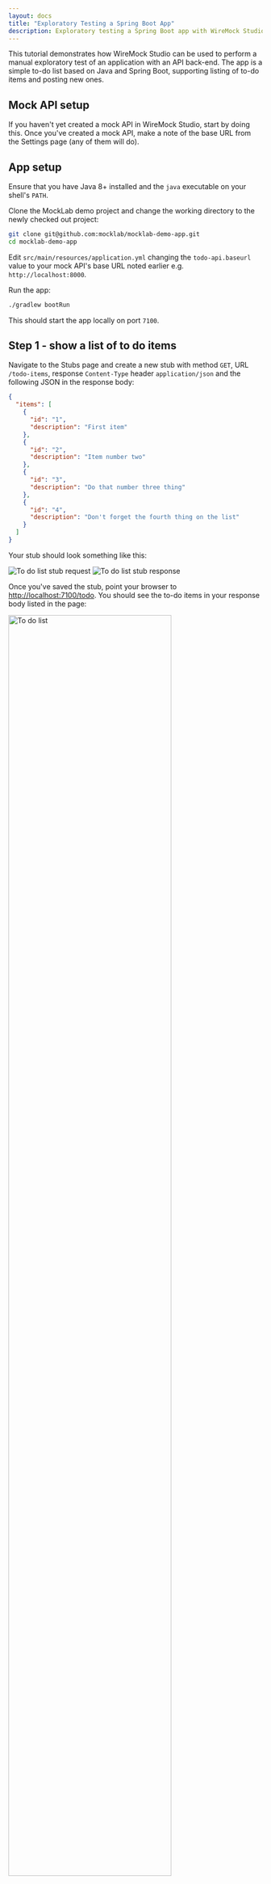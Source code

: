 ```yaml
---
layout: docs
title: "Exploratory Testing a Spring Boot App"
description: Exploratory testing a Spring Boot app with WireMock Studio
---
```


This tutorial demonstrates how WireMock Studio can be used to perform a manual exploratory test of an application with an API back-end.
The app is a simple to-do list based on Java and Spring Boot, supporting listing of to-do items and posting new ones.

## Mock API setup

If you haven't yet created a mock API in WireMock Studio, start by doing this.
Once you've created a mock API, make a note of the base URL from the Settings page (any of them will do).

## App setup

Ensure that you have Java 8+ installed and the `java` executable on your shell's `PATH`.

Clone the MockLab demo project and change the working directory to the newly checked out project:

```bash
git clone git@github.com:mocklab/mocklab-demo-app.git
cd mocklab-demo-app
```

Edit `src/main/resources/application.yml` changing the `todo-api.baseurl` value to your mock API's base URL noted earlier e.g. `http://localhost:8000`.

Run the app:

```bash
./gradlew bootRun
```

This should start the app locally on port `7100`.

## Step 1 - show a list of to do items

Navigate to the Stubs page and create a new stub with method `GET`, URL `/todo-items`, response `Content-Type` header `application/json` and the following JSON in the response body:

```json
{
  "items": [
    {
      "id": "1",
      "description": "First item"
    },
    {
      "id": "2",
      "description": "Item number two"
    },
    {
      "id": "3",
      "description": "Do that number three thing"
    },
    {
      "id": "4",
      "description": "Don't forget the fourth thing on the list"
    }
  ]
}
```

Your stub should look something like this:

<img title="To do list stub request" src="/images/screenshots/to-do-stub-request.png"/>
<img title="To do list stub response" src="/images/screenshots/to-do-stub-response.png"/>

Once you've saved the stub, point your browser to [http://localhost:7100/todo](http://localhost:7100/todo).
You should see the to-do items in your response body listed in the page:

<img title="To do list" src="/images/screenshots/to-do-list-app.png" style="width: 80%"/>

What has happened here is that the Spring Boot app has made a REST request to WireMock, which was matched by the stub you just created.
The stub returned a JSON response which the app parsed and rendered into an HTML page.

Now try modifying one or more of the item descriptions in the stub response and saving it, then refreshing the page. You should
immediately see your new items in the to-to list.


## Step 2 - simulating the posting of a new item

Next we're going to simulate a new item being added to the list via a POST request.

For this you'll need another new stub, this time for `POST` to `/todo-items` , response `Content-Type` header `application/json` and the following JSON in the response body:

```json
{ "message": "Successfully sent new item." }
```

Your stub should look like this:

<img title="To do list POST stub request" src="/images/screenshots/to-do-post-stub-request.png" />
<img title="To do list POST stub response" src="/images/screenshots/to-do-post-stub-response.png" />


Once that's saved, go to the to-do list page and add a new item by typing a description in the field and clicking the button:

<img title="New to-do item" src="/images/screenshots/new-to-do-item-field.png" style="width: 80%" />


You should now see the success message you put in the stub response:

<img title="Success message" src="/images/screenshots/to-do-list-success-message.png" style="width: 80%"/>


You'll notice that the contents of the list hasn't changed. This is because WireMock stubs aren't stateful - the app will load whatever is
in the `GET /todo-items` stub you created at the start until you change it. However, if you visit the request log in the WireMock Studio UI you can confirm that
the request you expected actually arrived:

<img title="To do post request log" src="/images/screenshots/to-do-request-log.png" />

If you want to simulate statefulness, returning different responses for successive calls to `GET /todo-items` you can use WireMock's [Scenarios feature](/studio/docs/stateful-scenarios/).


## Step 3 - posting a new item fails

In this step we're going to deliberately return an error from the API in order to test that the app behaves appropriately.

Navigate to the `POST /todo-items` stub you created in the previous step and clone it (using the Clone button at the end of the form).

In the newly cloned stub, expand the Advanced section and give the stub a higher priority - 4 or less will work as the default is 5.
The reason we need to do this is to ensure that this and not the OK posting stub we cloned from is guaranteed to match an incoming `POST /todo-items`.

In the response section change the response code to 502 and the message in the JSON body to something suitable:

<img title="To do list stub" src="/images/screenshots/to-do-bad-post-stub-request.png"/>
<img title="To do list stub" src="/images/screenshots/to-do-bad-post-stub-response.png"/>

Now try adding a new to-do item as you did in Step 2. When after submitting it, you should see an error page like this:

<img title="To do error" src="/images/screenshots/to-do-error-page.png" style="width: 50%"/>
